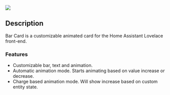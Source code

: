 ![](https://github.com/Gluwc/bar-card/blob/master/images/bar_examples.gif?raw=true)

## Description

Bar Card is a customizable animated card for the Home Assistant Lovelace front-end.

### Features
- Customizable bar, text and animation.
- Automatic animation mode. Starts animating based on value increase or decrease.
- Charge based animation mode. Will show increase based on custom entity state.
